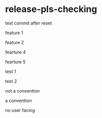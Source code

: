 # release-pls-checking

test commit after reset

feature 1

feature 2

fearture 4

fearture 5

test 1

test 2

not a convention

a convention

no user facing 